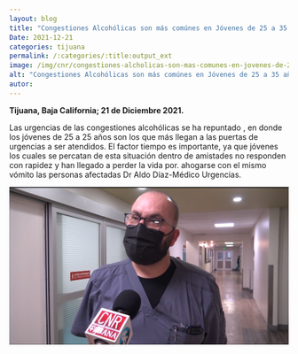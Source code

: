 ```yaml
---
layout: blog
title: "Congestiones Alcohólicas son más comúnes en Jóvenes de 25 a 35 años"
Date: 2021-12-21
categories: tijuana
permalink: /:categories/:title:output_ext
image: /img/cnr/congestiones-alcholicas-son-mas-comunes-en-jovenes-de-25-a-35-anos.png
alt: "Congestiones Alcohólicas son más comúnes en Jóvenes de 25 a 35 años"
autor:
---
```


**Tijuana, Baja California; 21 de Diciembre 2021.** 

Las urgencias de las congestiones alcohólicas se ha repuntado , en donde los jóvenes de 25 a 25 años son los que más llegan a las puertas de urgencias a ser atendidos.
El factor tiempo es importante, ya que jóvenes los cuales se percatan de esta situación dentro de amistades no responden con rapidez y han llegado a perder la vida por.
ahogarse con el mismo vómito las personas afectadas Dr Aldo Díaz-Médico Urgencias.


<div id="carouselExampleSlidesOnly" class="carousel slide" data-ride="carousel">
  <div class="carousel-inner">
    <div class="carousel-item active">
       <img class="d-block w-100" src="/img/cnr/congestiones-alcholicas-son-mas-comunes-en-jovenes-de-25-a-35-anos.png" loading="lazy"  alt="Congestiones Alcohólicas son más comúnes en Jóvenes de 25 a 35 años">
    </div>
  </div>
</div>